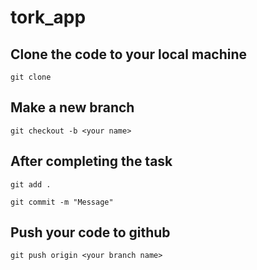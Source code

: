# tork_app

## Clone the code to your local machine
```
git clone 
```
## Make a new branch
```
git checkout -b <your name>
```
## After completing the task
```
git add .
```
```
git commit -m "Message"
```
## Push your code to github
```
git push origin <your branch name>
```
